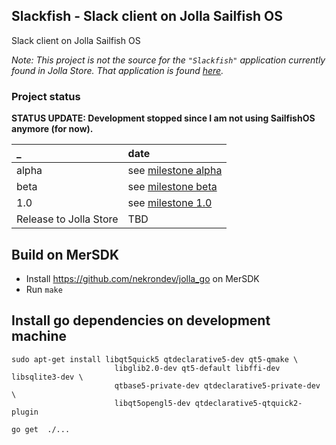 Slackfish - Slack client on Jolla Sailfish OS
-----------

Slack client on Jolla Sailfish OS

*Note: This project is not the source for the `"Slackfish"` application currently found in Jolla Store. That application is found [here](https://github.com/markussammallahti/harbour-slackfish).*

### Project status

**STATUS UPDATE: Development stopped since I am not using SailfishOS anymore (for now).**

_ | date
:------------- | :-------------
alpha | see [milestone alpha](https://github.com/neversun/Slackfish/milestone/1)
beta | see [milestone beta](https://github.com/neversun/Slackfish/milestone/2)
1.0 | see [milestone 1.0](https://github.com/neversun/Slackfish/milestone/3)
Release to Jolla Store | TBD

## Build on MerSDK

  - Install https://github.com/nekrondev/jolla_go on MerSDK
  - Run `make`

## Install go dependencies on development machine

```
sudo apt-get install libqt5quick5 qtdeclarative5-dev qt5-qmake \
                       libglib2.0-dev qt5-default libffi-dev libsqlite3-dev \
                       qtbase5-private-dev qtdeclarative5-private-dev \
                       libqt5opengl5-dev qtdeclarative5-qtquick2-plugin

go get  ./...
```
